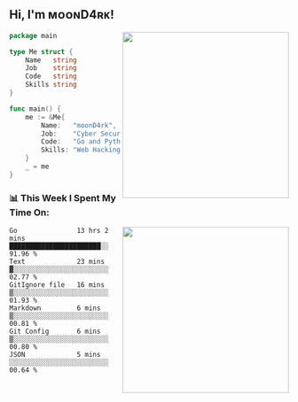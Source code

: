 <h2> Hi, I'm ᴍᴏᴏɴD4ʀᴋ!</h2>
<img align='right' src="https://github-readme-stats.vercel.app/api?username=moond4rk&show_icons=true&theme=radical" width="300">


```go
package main

type Me struct {
	Name   string
	Job    string
	Code   string
	Skills string
}

func main() {
	me := &Me{
		Name:   "moonD4rk",
		Job:    "Cyber Security Engineer",
		Code:   "Go and Python and Others",
		Skills: "Web Hacking ^o^",
	}
	_ = me
}
```



<h3>📊 This Week I Spent My Time On:</h3>
<img align='right' src="https://spotify-github-profile.vercel.app/api/view?uid=zbgk3g7ojwjwrwrleo6u8mhub&cover_image=true&theme=novatorem" width="300">

<!--START_SECTION:waka-->

```text
Go               13 hrs 2 mins   ███████████████████████░░   91.96 %
Text             23 mins         ▓░░░░░░░░░░░░░░░░░░░░░░░░   02.77 %
GitIgnore file   16 mins         ▒░░░░░░░░░░░░░░░░░░░░░░░░   01.93 %
Markdown         6 mins          ▒░░░░░░░░░░░░░░░░░░░░░░░░   00.81 %
Git Config       6 mins          ▒░░░░░░░░░░░░░░░░░░░░░░░░   00.80 %
JSON             5 mins          ░░░░░░░░░░░░░░░░░░░░░░░░░   00.64 %
```

<!--END_SECTION:waka-->

